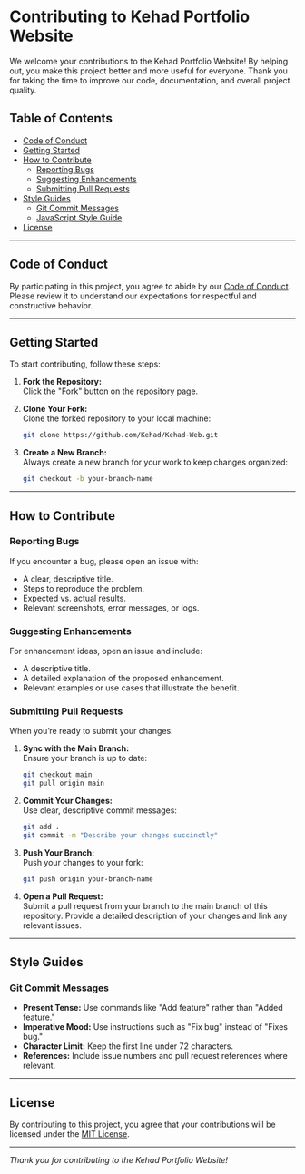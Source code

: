 # Contributing to Kehad Portfolio Website

We welcome your contributions to the Kehad Portfolio Website! By helping out, you make this project better and more useful for everyone. Thank you for taking the time to improve our code, documentation, and overall project quality.

## Table of Contents
- [Code of Conduct](#code-of-conduct)
- [Getting Started](#getting-started)
- [How to Contribute](#how-to-contribute)
  - [Reporting Bugs](#reporting-bugs)
  - [Suggesting Enhancements](#suggesting-enhancements)
  - [Submitting Pull Requests](#submitting-pull-requests)
- [Style Guides](#style-guides)
  - [Git Commit Messages](#git-commit-messages)
  - [JavaScript Style Guide](#javascript-style-guide)
- [License](#license)

---

## Code of Conduct

By participating in this project, you agree to abide by our [Code of Conduct](CODE_OF_CONDUCT.md). Please review it to understand our expectations for respectful and constructive behavior.

---

## Getting Started

To start contributing, follow these steps:

1. **Fork the Repository:**  
   Click the "Fork" button on the repository page.

2. **Clone Your Fork:**  
   Clone the forked repository to your local machine:
   ```bash
   git clone https://github.com/Kehad/Kehad-Web.git
   ```

3. **Create a New Branch:**  
   Always create a new branch for your work to keep changes organized:
   ```bash
   git checkout -b your-branch-name
   ```

---

## How to Contribute

### Reporting Bugs

If you encounter a bug, please open an issue with:
- A clear, descriptive title.
- Steps to reproduce the problem.
- Expected vs. actual results.
- Relevant screenshots, error messages, or logs.

### Suggesting Enhancements

For enhancement ideas, open an issue and include:
- A descriptive title.
- A detailed explanation of the proposed enhancement.
- Relevant examples or use cases that illustrate the benefit.

### Submitting Pull Requests

When you’re ready to submit your changes:
1. **Sync with the Main Branch:**  
   Ensure your branch is up to date:
   ```bash
   git checkout main
   git pull origin main
   ```

2. **Commit Your Changes:**  
   Use clear, descriptive commit messages:
   ```bash
   git add .
   git commit -m "Describe your changes succinctly"
   ```

3. **Push Your Branch:**  
   Push your changes to your fork:
   ```bash
   git push origin your-branch-name
   ```

4. **Open a Pull Request:**  
   Submit a pull request from your branch to the main branch of this repository. Provide a detailed description of your changes and link any relevant issues.

---

## Style Guides

### Git Commit Messages

- **Present Tense:** Use commands like "Add feature" rather than "Added feature."
- **Imperative Mood:** Use instructions such as "Fix bug" instead of "Fixes bug."
- **Character Limit:** Keep the first line under 72 characters.
- **References:** Include issue numbers and pull request references where relevant.

---

## License

By contributing to this project, you agree that your contributions will be licensed under the [MIT License](LICENSE).

---

*Thank you for contributing to the Kehad Portfolio Website!*
